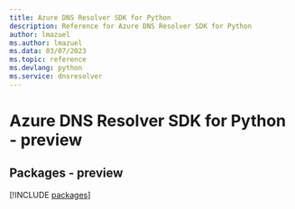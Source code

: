 ```yaml
---
title: Azure DNS Resolver SDK for Python
description: Reference for Azure DNS Resolver SDK for Python
author: lmazuel
ms.author: lmazuel
ms.data: 03/07/2023
ms.topic: reference
ms.devlang: python
ms.service: dnsresolver
---
```

# Azure DNS Resolver SDK for Python - preview
## Packages - preview
[!INCLUDE [packages](dns-resolver-index.md)]